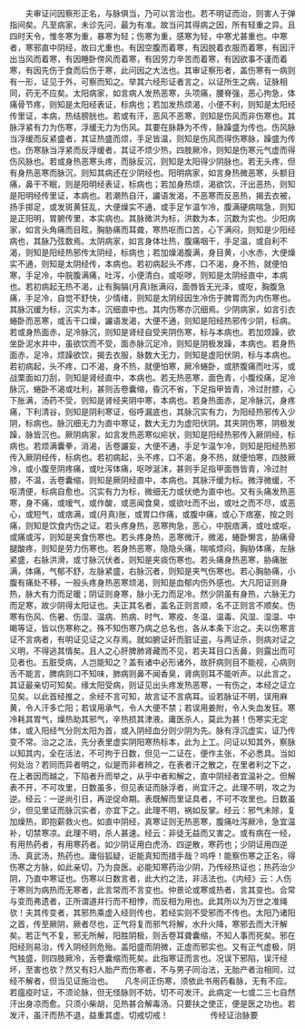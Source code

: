 <!-- { "loadSidebar": true } -->
　　夫审证问因察形正名，与脉俱当，乃可以言治也。若不明证而治，则害人于弹指间矣。凡至病家，未诊先问，最为有准。故当问其得病之因，所有轻重之异。且四时天令，惟冬寒为重，暴寒为轻；伤寒为重，感寒为轻，中寒尤甚重也。中寒者，寒邪直中阴经，故曰尤重也。有因空腹而着寒，有因脱着衣服而着寒，有因汗出当风而着寒，有因睡卧傍风而着寒，有因劳力辛苦而着寒，有因欲事不谨而着寒，有因先伤于食而后伤于寒，此问因之大法也。其审证察形者，盖伤寒有一病则有一形，证见于外，可察而知之。举其六经形证者言之，以证所生之病，证脉相同，药无不应矣。太阳病家，如言病人发热恶寒，头项痛，腰脊强，恶心拘急，体痛骨节疼，则知是太阳经表证，标病也；若加发热烦渴，小便不利，则知是太阳经传里证，本病，热结膀胱也。若或有汗，恶风不恶寒，则知是伤风而非伤寒也。其脉浮紧有力为伤寒，浮缓无力为伤风。其要在脉静为不传，脉躁盛为传也。伤风脉当浮缓而反紧盛者，其证热盛而烦，手足皆温，则知是伤风而得伤寒脉，躁盛为传也。伤寒脉当浮紧而反浮缓者，其证不烦少热，四肢厥冷，则知是伤寒元气虚而得伤风脉也。若或身热恶寒头疼，而脉反沉，则知是太阳得少阴脉也。若无头疼，但有身热恶寒而脉沉，则知其病还在少阴经也。阳明病家，如言身热微恶寒，头额目痛，鼻干不眠，则是阳明经表证，标病也；若加身热烦，渴欲饮，汗出恶热，则知是阳明经传里证，本病也。若潮热自汗，讝语发渴，不恶寒而反恶热，揭去衣被，扬手掷足，或发斑黄狂乱，大便燥实不通，或手足乍温乍冷，腹满硬病喘急，则知是正阳明，胃腑传里，本实病也。其脉微洪为标，洪数为本，沉数为实也。少阳病家，如言头角痛而目眩，胸胁痛而耳聋，寒热呕而口苦，心下满闷，则知是少阳经病也，其脉乃弦数焉。太阴病家，如言身体壮热，腹痛咽干，手足温，或自利不渴，则知是阳经热邪传太阴经，标病也；若加燥渴腹满，身目黄，小水赤，大便燥实不通，则知是太阴经传，本病也。若初病起头不疼，口不渴，身不热，就便怕寒，手足冷，中脘腹满痛，吐泻，小便清白，或呕哕，则知是太阴经直中，本病也。若初病起无热不渴，止有胸膈(月真)胀满闷，面唇皆无光泽，或呕，胸腹急痛，手足冷，自觉不舒快，少情绪，则知是太阴经因生冷伤于脾胃而为内伤寒也。其脉沉缓为标，沉实为本，沉细直中也。其内伤寒亦沉细焉。少阴病家，如言引衣蜷卧而恶寒，或舌干口燥，讝语发渴，大便不通，则知是阳经热邪传少阴，标病。若或身热面赤，足冷脉沉，则知是肾经自受夹阴伤寒，标与本病也。若加烦躁，欲坐卧泥水井中，虽欲饮而不受，面赤脉沉足冷，则知是阴极发躁，本病也。若身热面赤，足冷，烦躁欲饮，揭去衣服，脉数大无力，则知是虚阳伏阴，标与本病也。若初病起，头不疼，口不渴，身不热，就便怕寒，厥冷蜷卧，或脐腹痛而吐泻，或战栗面如刀刮，则知是肾经直中，本病也。若无热恶寒，面色青，小腹绞痛，足冷脉沉，蜷卧不渴或吐利，甚则舌卷囊缩，昏沉不省，下足指甲皆青，冷过肘膝，心下胀满，汤药不受，则知是肾经夹阴中寒，本病也。若身热面赤，足冷脉沉，身疼痛，下利清谷，则知是阴利寒证，俗呼漏底也，其脉沉实有力，为阳经热邪传入少阴，标病也。脉沉细无力为直中寒证，数大无力为虚阳伏阴。其夹阴伤寒，阴极发躁，脉皆沉也。厥阴病家，如言发热恶寒似疟状，则知是阳经热邪传入厥阴经，标病也。若烦满囊拳，消渴，舌卷讝妄，大便不通，手足乍温乍冷，则知是阳经热邪传入厥阴经传，标病也。若初病起，头不疼，口不渴，身不热，就便怕寒，四肢厥冷，或小腹至阴疼痛，或吐泻体痛，呕哕涎沫，甚则手足指甲面唇皆青，冷过肘膝，不温，舌卷囊缩，则知是厥阴经直中，本病也。其脉汗缓为标。微浮微缓，不呕清便，标病自愈也。沉实有力为标，微细无力或伏绝为直中也。又有头痛发热恶寒，身不痛，或嗳气，或作酸，或恶闻食臭，或欲吐而不出，或吐之而不尽，或恶心，或短气，或痞满，或(月真)胀，或胃口作痛，或腹中痛，或心下痞塞，按之则痛，则知是饮食内伤之证。若头疼身热，恶寒拘急，恶心，中脘痞满，或吐或呕，或痛或泻，则知是夹食伤寒也。若头疼身热，恶寒微汗，微渴，蜷卧懒言，胁痛骨腿酸疼，则知是劳力伤寒也。若身热恶寒，隐隐头痛，喘咳烦闷，胸胁体痛，左脉紧盛，右脉洪滑，或寸脉沉伏者，则知是夹痰伤寒也。若头痛身热恶寒，胁痛胀满，体痛，气郁不舒，左脉紧盛，右脉沉者，则知是夹气伤寒也。若心胸胁痛，小腹有痛处不移，一般头疼身热恶寒烦渴，则知是血郁内伤外感也。大凡阳证则身热，脉大有力而足暖；阴证则身寒，脉小无力而足冷。然少阴虽有身热，六脉无力而足寒，故少阴得太阳证也。夫正其名者，盖名正则言顺，名不正则言不顺矣。伤寒有伤风、伤暑、伤湿、温病、热病、时气、寒疫、冬温、温毒、风湿、湿温、中暍等证，皆以伤寒称之。殊不知伤寒乃病之总名也，各从本条下治之。夫以伤寒言证不言病者，有明证见证之义存焉。就如腑证奸而脏证盗，与两证杀，则病对证之义明，不得逃其情矣。且人之心肝脾肺肾藏而不见，若夫耳目口舌鼻，则露出而可见者也。五脏受病，人岂能知之？盖有诸中必形诸外，故肝病则目不能视，心病则舌不能言，脾病则口不知味，肺病则鼻不闻香臭，肾病则耳不能听声。以此言之，其证最亲切可知矣。缘太阳受病，则证见出头疼发热恶寒，一有伤之，本经之证立见矣。以此首经推之，余经不言可知，故言证不言病耳。设若脉证不明，误用麻黄，令人汗多亡阳；若误用承气，令人大便不禁；若误用姜附，令人失血发狂。寒冷耗其胃气，燥热助其邪气，辛热损其津液。庸医杀人，莫此为甚！伤寒实无定体，或入阳经气分则太阳为首，或入阴经血分则少阴为先。脉有浮沉虚实，证乃传变不常。治之之法，先分表里虚实阴阳寒热标本，此为上工。问证以知其外，察脉以知其内，全在活法，不可拘于日数，但见一二证在，便作主张，不必悉具。当如何处治？若同而异者明之，似是而非者辨之，在表者汗之散之，在里者利之下之，在上者因而越之，下陷者升而举之，从乎中者和解之，直中阴经者宜温补之。但解表不开，不可攻里，日数虽多，但见表证而脉浮者，尚宜汗之。此理不明，攻之为逆。经云：一逆尚引日，再逆促命期。表既解而里证具者，不可不攻里也。日数虽少，但见里证而脉沉实者，亦宜下之。此理不明，祸如反掌。经云：邪气未除，复加燥热，即抱薪救火也。如直中阴经，真寒证则无热恶寒，腹痛吐泻厥冷，急宜温补，切禁寒凉。此理不明，杀人甚速。经云：非徒无益而又害之。或有病在一经，有用热药者，有用寒药者。如少阴证用白虎汤、四逆散，寒药也；少阴证用四逆汤、真武汤，热药也。庸俗狐疑，讵能真知而措手哉？呜呼！能察伤寒之正名，得伤寒之方脉，如此亲切，乃为良医。必能知寒药治少阴，乃传经热证也；热药治少阴，乃直中寒证也。伤寒以日数言者，此大约之法，非活法也。《内经》云：人伤于寒则为病热而无寒者，此言常而不言变也。仲景论或寒或热者，言其变也。合常与变而弗遗者，正所谓道并行而不相悖，而反相为用也。此其所以为万世之准绳欤！夫其传变者，其邪热乘虚入经则传也，若经实则不受邪而不传也。太阳乃诸阳之首，传至厥阴，厥者尽也，正气将复而邪气将解，水升火降，寒邪去而大汗解矣。若正气不复，邪无所解，阳胜阴极，则舌卷耳聋囊缩，不知人事而死矣。邪在阳经则易治，传入阴经则危殆。盖阳盛而阴微，正虚而邪实也。又有正气虚极，阴气独盛，则四肢厥冷，舌卷囊缩而死矣。此指寒证而言也。况误下邪陷，误汗经坏，至害也欤？然又有妇人胎产而伤寒者，不与男子同治法，无胎产者治相同，过经不解者，但当见证施治也。　　凡冬间正伤寒，须依此书用药看脉，无有不应。若瘟疫时证，不须论脉，但无怪脉则不妨，切不可发汗。此病定一七或二三七自然汗出身凉而愈。只须小柴胡，见热甚合解毒汤。只要扶之使正，便是医之功也。若发汗，虽汗而热不退，益重其虚。切戒切戒！
　　　　　传经证治脉要

